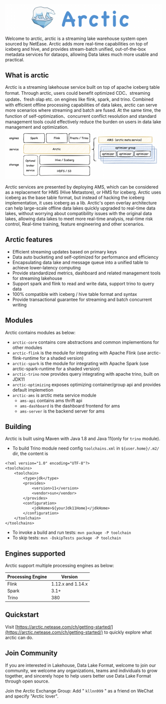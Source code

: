 ![logo](site/docs/ch/images/arctic_logo_for_git.png)

Welcome to arctic, arctic is a streaming lake warehouse system open sourced by NetEase.
 Arctic adds more real-time capabilities on top of iceberg and hive, and provides stream-batch unified, out-of-the-box metadata services for dataops, 
allowing Data lakes much more usable and practical.
## What is arctic
Arctic is a streaming lakehouse service built on top of apache iceberg table format. 
Through arctic, users could benefit optimized CDC、streaming update、fresh olap etc. on engines like flink, spark, and trino. 
Combined with efficient offline processing capabilities of data lakes, arctic can serve more scenarios where streaming and batch are fused. 
At the same time, the function of self-optimization、concurrent conflict resolution and standard management tools could effectively reduce the burden on users in data lake management and optimization.
![Introduce](site/docs/ch/images/arctic_introduce.png)

Arctic services are presented by deploying AMS, which can be considered as a replacement for HMS (Hive Metastore), or HMS for iceberg. 
Arctic uses iceberg as the base table format, but instead of hacking the iceberg implementation, it uses iceberg as a lib. 
Arctic's open overlay architecture can help large-scale offline data lakes quickly upgraded to real-time data lakes, without worrying about compatibility issues with the original data lakes, 
allowing data lakes to meet more real-time analysis, real-time risk control, Real-time training, feature engineering and other scenarios.
## Arctic features

* Efficient streaming updates based on primary keys
* Data auto bucketing and self-optimized for performance and efficiency
* Encapsulating data lake and message queue into a unified table to achieve lower-latency computing
* Provide standardized metrics, dashboard and related management tools for streaming lakehouse
* Support spark and flink to read and write data, support trino to query data
* 100% compatible with iceberg / hive table format and syntax
* Provide transactional guarantee for streaming and batch concurrent writing

## Modules

Arctic contains modules as below:

- `arctic-core` contains core abstractions and common implementions for other modules
- `arctic-flink` is the module for integrating with Apache Flink (use arctic-flink-runtime for a shaded version)
- `arctic-spark` is the module for integrating with Apache Spark (use arctic-spark-runtime for a shaded version)
- `arctic-trino` now provides query integrating with apache trino, built on JDK11
- `arctic-optimizing` exposes optimizing container/group api and provides default implemetion
- `arctic-ams` is arctic meta service module
  - `ams-api` contains ams thrift api
  - `ams-dashboard` is the dashboard frontend for ams
  - `ams-server` is the backend server for ams

## Building

Arctic is built using Maven with Java 1.8 and Java 11(only for `trino` module).

* To build Trino module need config `toolchains.xml` in `${user.home}/.m2/` dir, the content is
```
<?xml version="1.0" encoding="UTF-8"?>
<toolchains>
    <toolchain>
        <type>jdk</type>
        <provides>
            <version>11</version>
            <vendor>sun</vendor>
        </provides>
        <configuration>
            <jdkHome>${yourJdk11Home}</jdkHome>
        </configuration>
    </toolchain>
</toolchains>
```
* To invoke a build and run tests: `mvn package -P toolchain`
* To skip tests: `mvn -DskipTests package -P toolchain`

## Engines supported

Arctic support multiple processing engines as below:

| Processing Engine | Version           |
| ----------------- | ----------------- |
| Flink             | 1.12.x and 1.14.x |
| Spark             | 3.1+              |
| Trino             | 380               |

## Quickstart

Visit [https://arctic.netease.com/ch/getting-started/](https://arctic.netease.com/ch/getting-started/) to quickly explore what arctic can do.

## Join Community 
If you are interested in Lakehouse, Data Lake Format, welcome to join our community, we welcome any organizations, teams and individuals to grow together, and sincerely hope to help users better use Data Lake Format through open source. 

Join the Arctic Exchange Group: Add " `kllnn999` " as a friend on WeChat and specify "Arctic lover".
